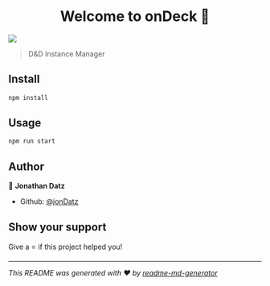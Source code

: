 <h1 align="center">Welcome to onDeck 👋</h1>
<p>
  <img src="https://img.shields.io/badge/version-0.0.1-blue.svg?cacheSeconds=2592000" />
</p>

> D&amp;D Instance Manager

## Install

```sh
npm install
```

## Usage

```sh
npm run start
```

## Author

👤 **Jonathan Datz**

* Github: [@jonDatz](https://github.com/jonDatz)

## Show your support

Give a ⭐️ if this project helped you!

***
_This README was generated with ❤️ by [readme-md-generator](https://github.com/kefranabg/readme-md-generator)_
